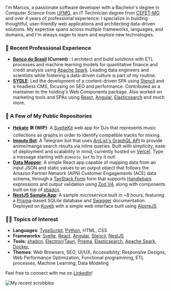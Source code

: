 I'm Marcos, a passionate software developer with a Bachelor's degree in Computer Science from [UFMG](https://www.ufmg.br/), an IT Technician degree from [CEFET-MG](https://en.wikipedia.org/wiki/Federal_Center_for_Technological_Education_of_Minas_Gerais) and over 4 years of professional experience. I specialize in building thoughtful, user-friendly web applications and architecting data-driven solutions. My expertise spans across multiple frameworks, languages, and domains, and I'm always eager to learn and explore new technologies.

### 💼 Recent Professional Experience

- **[Banco do Brasil](https://www.bb.com.br/) (Current)** : I architect and build solutions with ETL processes and machine learning models for quantitative finance and credit analysis using [Apache Spark](https://spark.apache.org/). Leading data engineers and scientists while fostering a data-driven culture is part of my routine.
- **[SYDLE](https://www.sydle.com/)**: Led the development of a content-driven SPA using [Stencil](https://stenciljs.com/) and a headless CMS, focusing on SEO and performance. Contributed as a mantainer to the holding's Web Components package. Also worked on marketing tools and SPAs using [React](https://reactjs.org/), [Angular](https://angular.io/), [Elasticsearch](https://www.elastic.co/) and much more.

### 🌟 A Few of My Public Repositories

- **[Hekate](https://github.com/marscos/hekate-app) 🛠 (WIP)**: A [SvelteKit](https://kit.svelte.dev/) web app for DJs that represents music collections as graphs in order to identify compatible tracks for mixing.
- **[Imouto Bot](https://github.com/marscos/imouto_bot)**: A Telegram bot that uses [AniList's GraphQL API](https://anilist.gitbook.io/anilist-apiv2-docs/) to provide anime/manga search results via inline queries. Built with simplicity, ease of deployment and scalability in mind, currently hosted on [Vercel](https://vercel.com/). Type a message starting with `@imouto_bot` to try it out!
- **[Data Mapper](https://github.com/marscos/data-mapper)**: A simple React app capable of mapping data from an input JSON and static values to an output object that follows the Amazon Partner Network (APN) Customer Engagements (ACE) data schema, through a [TanStack Form](https://tanstack.com/form/latest) form that supports [Handlebars](https://handlebarsjs.com/) expressions and output validation using [Zod V4](https://zod.dev/), along with components built on top of [shadcn](https://ui.shadcn.com/).
- **[NestJS Sample App](https://github.com/marscos/nestjs-sample-app)**: A sample microservice built in ~8 hours, featuring a [Prisma](https://www.prisma.io/)-based SQLite database and [Swagger](https://swagger.io/) documentation. Deployed on [Koyeb](https://www.koyeb.com/) with a simple web interface built using [AlpineJS](https://alpinejs.dev/).

### 👨‍💻 Topics of Interest

- **Languages**: [TypeScript](https://www.typescriptlang.org/), [Python](https://www.python.org/), HTML, CSS
- **Frameworks**: [Svelte](https://svelte.dev/), [React](https://reactjs.org/), [Angular](https://angular.io/), [Stencil](https://stenciljs.com/), [NestJS](https://nestjs.com/)
- **Tools**: [shadcn](https://ui.shadcn.com/), [Electron](https://www.electronjs.org/)/[Tauri](https://v2.tauri.app/), [Prisma](https://www.prisma.io/), [Elasticsearch](https://www.elastic.co/), [Apache Spark](https://spark.apache.org/), [Docker](https://www.docker.com/), 
- **Themes**: Web Browsers, SEO, UI/UX, Accessibility, Responsive Designs, Web Performance Optimization, Functional programming, ETL processes, Machine Learning, Data Modeling


Feel free to connect with me on [LinkedIn](https://www.linkedin.com/in/marcos-carvalho-de-assis-736289147/)!

![My recent scrobbles](https://lastfm-recently-played.vercel.app/api?user=Dashz&count=3&footer_style=normal_stats)

